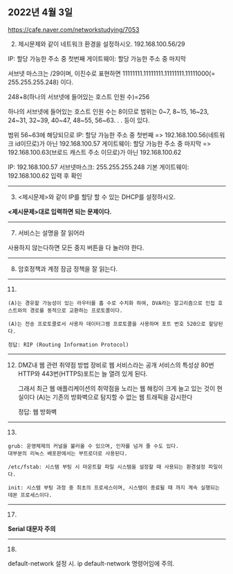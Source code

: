## 2022년 4월 3일

https://cafe.naver.com/networkstudying/7053

2. 제시문제와 같이 네트워크 환경을 설정하시오.
   192.168.100.56/29

IP: 할당 가능한 주소 중 첫번째
게이트웨이: 할당 가능한 주소 중 마지막

서브넷 마스크는 /29이며, 이진수로 표현하면 11111111.11111111.11111111.11111000(= 255.255.255.248) 이다.

248+8(하나의 서브넷에 들어있는 호스트 인원 수)=256

하나의 서브넷에 들어있는 호스트 인원 수는 8이므로 범위는
0~7, 8~15, 16~23, 24~31, 32~39, 40~47, 48~55, 56~63. . . 등이 있다.

범위 56~63에 해당되므로
IP: 할당 가능한 주소 중 첫번째 => 192.168.100.56(네트워크 id이므로)가 아닌 192.168.100.57
게이트웨이: 할당 가능한 주소 중 마지막 => 192.168.100.63(브로드 캐스트 주소 이므로)가 아닌 192.168.100.62

IP: 192.168.100.57
서브넷마스크: 255.255.255.248
기본 게이트웨이: 192.168.100.62
입력 후 확인

---

3. <제시문제>와 같이 IP를 할당 할 수 있는 DHCP를 설정하시오.

**<제시문제>대로 입력하면 되는 문제이다.**

---

7. 서비스는 설명을 잘 읽어라

사용하지 않는다하면 모든 중지 버튼을 다 눌러야 한다.

---

8. 암호정책과 계정 잠금 정책을 잘 읽는다.

---

11. 

    (A)는 경유할 가능성이 있는 라우터를 홉 수로 수치화 하여, DVA라는 알고리즘으로 인접 호스트와의 경로를 동적으로 교환하는 프로토콜이다.

    (A)는 전송 프로토콜로서 사용자 데이터그램 프로토콜을 사용하며 포트 번호 520으로 할당된다.

    정답: RIP (Routing Information Protocol)

---

12. 
    DMZ내 웹 관련 취약점 방법 장비로 웹 서비스라는 공개 서비스의 특성상 80번 HTTP와 443번(HTTPS)포트는 늘 열려 있게 된다.

    그래서 최근 웹 애플리케이션의 취약점을 노리는 웹 해킹이 크게 늘고 있는 것이 현실이다 (A)는 기존의 방화벽으로 탐지할 수 없는 웹 트래픽을 감시한다

    정답: 웹 방화벽

---

13. 

    grub: 운영체제의 커널을 불러올 수 있으며, 인자를 넘겨 줄 수도 있다.
    대부분의 리눅스 배포판에서는 부트로더로 사용된다.

    /etc/fstab: 시스템 부팅 시 마운트할 파일 시스템을 설정할 때 사용되는 환경설정 파일이다.

    init: 시스템 부팅 과정 중 최초의 프로세스이며, 시스템이 종료될 때 까지 계속 실행되는 데몬 프로세스이다.

---

17. 

**Serial 대문자 주의**

---

18. 

default-network 설정 시.
ip default-network 명령어임에 주의.

